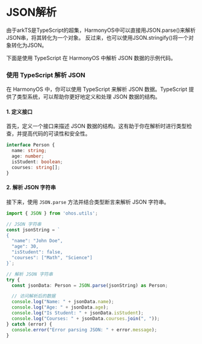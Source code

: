 # JSON解析
由于arkTS是TypeScript的超集，HarmonyOS中可以直接用JSON.parse()来解析JSON串，将其转化为一个对象。
反过来，也可以使用JSON.stringify()将一个对象转化为JSON。

下面是使用 TypeScript 在 HarmonyOS 中解析 JSON 数据的示例代码。

### 使用 TypeScript 解析 JSON

在 HarmonyOS 中，你可以使用 TypeScript 来解析 JSON 数据。TypeScript 提供了类型系统，可以帮助你更好地定义和处理 JSON 数据的结构。

#### 1. 定义接口

首先，定义一个接口来描述 JSON 数据的结构。这有助于你在解析时进行类型检查，并提高代码的可读性和安全性。

```typescript
interface Person {
  name: string;
  age: number;
  isStudent: boolean;
  courses: string[];
}
```

#### 2. 解析 JSON 字符串

接下来，使用 `JSON.parse` 方法并结合类型断言来解析 JSON 字符串。

```typescript
import { JSON } from 'ohos.utils';

// JSON 字符串
const jsonString = `
{
  "name": "John Doe",
  "age": 30,
  "isStudent": false,
  "courses": ["Math", "Science"]
}`;

// 解析 JSON 字符串
try {
  const jsonData: Person = JSON.parse(jsonString) as Person;

  // 访问解析后的数据
  console.log("Name: " + jsonData.name);
  console.log("Age: " + jsonData.age);
  console.log("Is Student: " + jsonData.isStudent);
  console.log("Courses: " + jsonData.courses.join(", "));
} catch (error) {
  console.error("Error parsing JSON: " + error.message);
}
```

